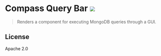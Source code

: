 # Compass Query Bar [![][travis_img]][travis_url]

> Renders a component for executing MongoDB queries through a GUI.

## License

Apache 2.0

[travis_img]: https://travis-ci.org/mongodb-js/compass-query-bar.svg?branch=master
[travis_url]: https://travis-ci.org/mongodb-js/compass-query-bar

